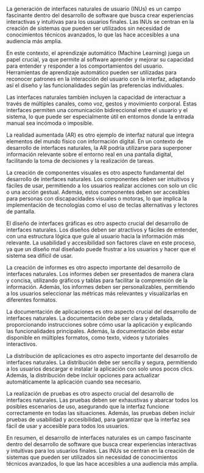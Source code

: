 La generación de interfaces naturales de usuario (INUs) es un campo fascinante dentro del desarrollo de software que busca crear experiencias interactivas y intuitivas para los usuarios finales. Las INUs se centran en la creación de sistemas que pueden ser utilizados sin necesidad de conocimientos técnicos avanzados, lo que las hace accesibles a una audiencia más amplia.

En este contexto, el aprendizaje automático (Machine Learning) juega un papel crucial, ya que permite al software aprender y mejorar su capacidad para entender y responder a los comportamientos del usuario. Herramientas de aprendizaje automático pueden ser utilizadas para reconocer patrones en la interacción del usuario con la interfaz, adaptando así el diseño y las funcionalidades según las preferencias individuales.

Las interfaces naturales también incluyen la capacidad de interactuar a través de múltiples canales, como voz, gestos y movimiento corporal. Estas interfaces permiten una comunicación bidireccional entre el usuario y el sistema, lo que puede ser especialmente útil en entornos donde la entrada manual sea incómoda o imposible.

La realidad aumentada (AR) es otro ejemplo de interfaz natural que integra elementos del mundo físico con información digital. En un contexto de desarrollo de interfaces naturales, la AR podría utilizarse para superponer información relevante sobre el entorno real en una pantalla digital, facilitando la toma de decisiones y la realización de tareas.

La creación de componentes visuales es otro aspecto fundamental del desarrollo de interfaces naturales. Los componentes deben ser intuitivos y fáciles de usar, permitiendo a los usuarios realizar acciones con solo un clic o una acción gestual. Además, estos componentes deben ser accesibles para personas con discapacidades visuales o motoras, lo que implica la implementación de tecnologías como el uso de teclas alternativas y lectores de pantalla.

El diseño de interfaces gráficas es otro aspecto crucial del desarrollo de interfaces naturales. Los diseños deben ser atractivos y fáciles de entender, con una estructura lógica que guíe al usuario hacia la información más relevante. La usabilidad y accesibilidad son factores clave en este proceso, ya que un diseño mal diseñado puede frustrar a los usuarios y hacer que el sistema sea difícil de usar.

La creación de informes es otro aspecto importante del desarrollo de interfaces naturales. Los informes deben ser presentados de manera clara y concisa, utilizando gráficos y tablas para facilitar la comprensión de la información. Además, los informes deben ser personalizables, permitiendo a los usuarios seleccionar las métricas más relevantes y visualizarlas en diferentes formatos.

La documentación de aplicaciones es otro aspecto crucial del desarrollo de interfaces naturales. La documentación debe ser clara y detallada, proporcionando instrucciones sobre cómo usar la aplicación y explicando las funcionalidades principales. Además, la documentación debe estar disponible en múltiples formatos, como texto, videos y tutoriales interactivos.

La distribución de aplicaciones es otro aspecto importante del desarrollo de interfaces naturales. La distribución debe ser sencilla y segura, permitiendo a los usuarios descargar e instalar la aplicación con solo unos pocos clics. Además, la distribución debe incluir opciones para actualizar automáticamente la aplicación cuando sea necesario.

La realización de pruebas es otro aspecto crucial del desarrollo de interfaces naturales. Las pruebas deben ser exhaustivas y abarcar todos los posibles escenarios de uso, asegurando que la interfaz funcione correctamente en todas las situaciones. Además, las pruebas deben incluir pruebas de usabilidad y accesibilidad, para garantizar que la interfaz sea fácil de usar y accesible para todos los usuarios.

En resumen, el desarrollo de interfaces naturales es un campo fascinante dentro del desarrollo de software que busca crear experiencias interactivas y intuitivas para los usuarios finales. Las INUs se centran en la creación de sistemas que pueden ser utilizados sin necesidad de conocimientos técnicos avanzados, lo que las hace accesibles a una audiencia más amplia.
